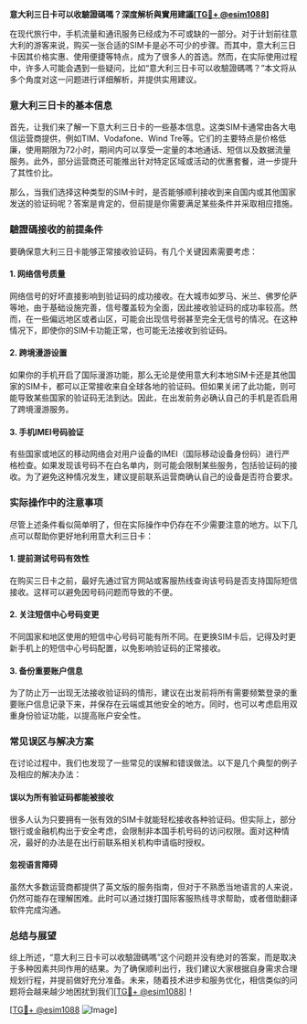 **意大利三日卡可以收驗證碼嗎？深度解析與實用建議[[TG💪+ @esim1088](https://t.me/s/esim1088)]**

在现代旅行中，手机流量和通讯服务已经成为不可或缺的一部分。对于计划前往意大利的游客来说，购买一张合适的SIM卡是必不可少的步骤。而其中，意大利三日卡因其价格实惠、使用便捷等特点，成为了很多人的首选。然而，在实际使用过程中，许多人可能会遇到一些疑问，比如“意大利三日卡可以收驗證碼嗎？”本文将从多个角度对这一问题进行详细解析，并提供实用建议。

### 意大利三日卡的基本信息

首先，让我们来了解一下意大利三日卡的一些基本信息。这类SIM卡通常由各大电信运营商提供，例如TIM、Vodafone、Wind Tre等。它们的主要特点是价格低廉，使用期限为72小时，期间内可以享受一定量的本地通话、短信以及数据流量服务。此外，部分运营商还可能推出针对特定区域或活动的优惠套餐，进一步提升了其性价比。

那么，当我们选择这种类型的SIM卡时，是否能够顺利接收到来自国内或其他国家发送的验证码呢？答案是肯定的，但前提是你需要满足某些条件并采取相应措施。

### 驗證碼接收的前提条件

要确保意大利三日卡能够正常接收验证码，有几个关键因素需要考虑：

#### 1. 网络信号质量
网络信号的好坏直接影响到验证码的成功接收。在大城市如罗马、米兰、佛罗伦萨等地，由于基础设施完善，信号覆盖较为全面，因此接收验证码的成功率较高。然而，在一些偏远地区或者山区，可能会出现信号弱甚至完全无信号的情况。在这种情况下，即使你的SIM卡功能正常，也可能无法接收到验证码。

#### 2. 跨境漫游设置
如果你的手机开启了国际漫游功能，那么无论是使用意大利本地SIM卡还是其他国家的SIM卡，都可以正常接收来自全球各地的验证码。但如果关闭了此功能，则可能导致某些国家的验证码无法到达。因此，在出发前务必确认自己的手机是否启用了跨境漫游服务。

#### 3. 手机IMEI号码验证
有些国家或地区的移动网络会对用户设备的IMEI（国际移动设备身份码）进行严格检查。如果发现该号码不在白名单内，则可能会限制某些服务，包括验证码的接收。为了避免这种情况发生，建议提前联系运营商确认自己的设备是否符合要求。

### 实际操作中的注意事项

尽管上述条件看似简单明了，但在实际操作中仍存在不少需要注意的地方。以下几点可以帮助你更好地利用意大利三日卡：

#### 1. 提前测试号码有效性
在购买三日卡之前，最好先通过官方网站或客服热线查询该号码是否支持国际短信接收。这样可以避免因号码问题而导致的不便。

#### 2. 关注短信中心号码变更
不同国家和地区使用的短信中心号码可能有所不同。在更换SIM卡后，记得及时更新手机上的短信中心号码配置，以免影响验证码的正常接收。

#### 3. 备份重要账户信息
为了防止万一出现无法接收验证码的情形，建议在出发前将所有需要频繁登录的重要账户信息记录下来，并保存在云端或其他安全的地方。同时，也可以考虑启用双重身份验证功能，以提高账户安全性。

### 常见误区与解决方案

在讨论过程中，我们也发现了一些常见的误解和错误做法。以下是几个典型的例子及相应的解决办法：

#### 误以为所有验证码都能被接收
很多人认为只要拥有一张有效的SIM卡就能轻松接收各种验证码。但实际上，部分银行或金融机构出于安全考虑，会限制非本国手机号码的访问权限。面对这种情况，最好的办法是在出行前联系相关机构申请临时授权。

#### 忽视语言障碍
虽然大多数运营商都提供了英文版的服务指南，但对于不熟悉当地语言的人来说，仍然可能存在理解困难。此时可以通过拨打国际客服热线寻求帮助，或者借助翻译软件完成沟通。

### 总结与展望

综上所述，“意大利三日卡可以收驗證碼嗎”这个问题并没有绝对的答案，而是取决于多种因素共同作用的结果。为了确保顺利出行，我们建议大家根据自身需求合理规划行程，并提前做好充分准备。未来，随着技术进步和服务优化，相信类似的问题将会越来越少地困扰到我们[[TG💪+ @esim1088](https://t.me/s/esim1088)]！

[[TG💪+ @esim1088](https://t.me/s/esim1088) ![Image](https://i.postimg.cc/4NQfJmqS/Snipaste-2025-05-13-00-14-12.png)]